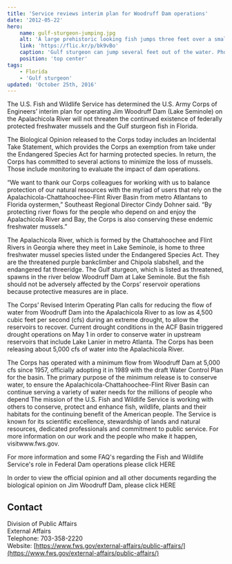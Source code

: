 ```yaml
---
title: 'Service reviews interim plan for Woodruff Dam operations'
date: '2012-05-22'
hero:
    name: gulf-sturgeon-jumping.jpg
    alt: 'A large prehistoric looking fish jumps three feet over a small river.'
    link: 'https://flic.kr/p/bk9vBo'
    caption: 'Gulf sturgeon can jump several feet out of the water. Photo by Tim Donovan, FWC.'
    position: 'top center'
tags:
    - Florida
    - 'Gulf sturgeon'
updated: 'October 25th, 2016'
---
```


The U.S. Fish and Wildlife Service has determined the U.S. Army Corps of Engineers’ interim plan for operating Jim Woodruff Dam (Lake Seminole) on the Apalachicola River will not threaten the continued existence of federally protected freshwater mussels and the Gulf sturgeon fish in Florida.

The Biological Opinion released to the Corps today includes an Incidental Take Statement, which provides the Corps an exemption from take under the Endangered Species Act for harming protected species. In return, the Corps has committed to several actions to minimize the loss of mussels. Those include monitoring to evaluate the impact of dam operations.

“We want to thank our Corps colleagues for working with us to balance protection of our natural resources with the myriad of users that rely on the Apalachicola-Chattahoochee-Flint River Basin from metro Atlantans to Florida oystermen,” Southeast Regional Director Cindy Dohner said. “By protecting river flows for the people who depend on and enjoy the Apalachicola River and Bay, the Corps is also conserving these endemic freshwater mussels.”

The Apalachicola River, which is formed by the Chattahoochee and Flint Rivers in Georgia where they meet in Lake Seminole, is home to three freshwater mussel species listed under the Endangered Species Act. They are the threatened purple bankclimber and Chipola slabshell, and the endangered fat threeridge. The Gulf sturgeon, which is listed as threatened, spawns in the river below Woodruff Dam at Lake Seminole. But the fish should not be adversely affected by the Corps’ reservoir operations because protective measures are in place.

The Corps’ Revised Interim Operating Plan calls for reducing the flow of water from Woodruff Dam into the Apalachicola River to as low as 4,500 cubic feet per second (cfs) during an extreme drought, to allow the reservoirs to recover. Current drought conditions in the ACF Basin triggered drought operations on May 1 in order to conserve water in upstream reservoirs that include Lake Lanier in metro Atlanta. The Corps has been releasing about 5,000 cfs of water into the Apalachicola River.

The Corps has operated with a minimum flow from Woodruff Dam at 5,000 cfs since 1957, officially adopting it in 1989 with the draft Water Control Plan for the basin. The primary purpose of the minimum release is to conserve water, to ensure the Apalachicola-Chattahoochee-Flint River Basin can continue serving a variety of water needs for the millions of people who depend The mission of the U.S. Fish and Wildlife Service is working with others to conserve, protect and enhance fish, wildlife, plants and their habitats for the continuing benefit of the American people. The Service is known for its scientific excellence, stewardship of lands and natural resources, dedicated professionals and commitment to public service. For more information on our work and the people who make it happen, visitwww.fws.gov.

For more information and some FAQ's regarding the Fish and Wildlife Service's role in Federal Dam operations please click HERE

In order to view the official opinion and all other documents regarding the biological opinion on Jim Woodruff Dam, please click HERE

## Contact

Division of Public Affairs  
External Affairs  
Telephone: 703-358-2220  
Website: [https://www.fws.gov/external-affairs/public-affairs/](https://www.fws.gov/external-affairs/public-affairs/)
